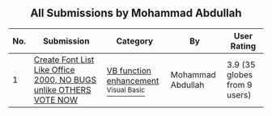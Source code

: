 ﻿<div align="center">

## All Submissions by Mohammad Abdullah

</div>

No.  | Submission | Category | By   | User Rating
---- | ---------- | -------- | ---- | -----------
1 | [Create Font List Like Office 2000, NO BUGS unlike OTHERS VOTE NOW<br />](https://github.com/Planet-Source-Code/mohammad-abdullah-create-font-list-like-office-2000-no-bugs-unlike-others-vote-now__1-27575) | [VB function enhancement<br /><sup>Visual Basic</sup>](../ByCategory/vb-function-enhancement__1-25.md) | Mohammad Abdullah | 3.9 (35 globes from 9 users)

